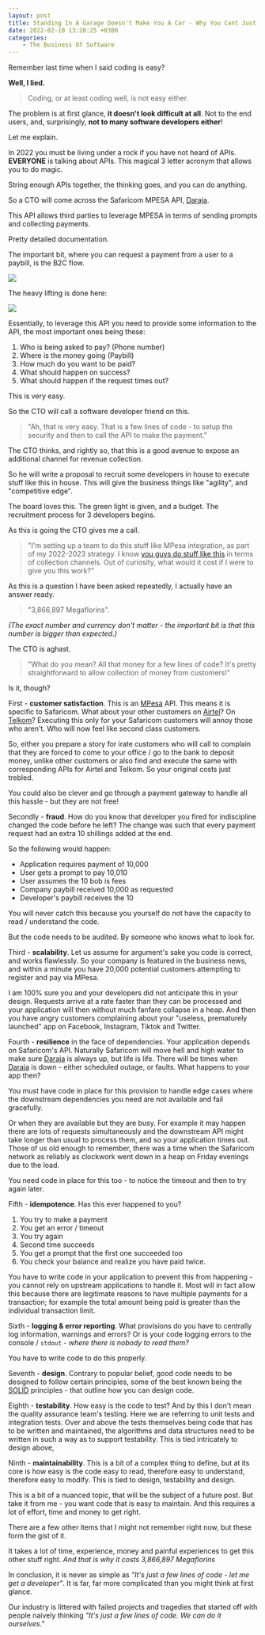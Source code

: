 ```yaml
---
layout: post
title: Standing In A Garage Doesn't Make You A Car - Why You Cant Just "Hire Developers"
date: 2022-02-10 13:28:25 +0300
categories:
    - The Business Of Software
---
```

Remember last time when I said coding is easy? 

**Well, I lied.**

> Coding, or at least coding well, is not easy either.

The problem is at first glance, **it doesn't look difficult at all**. Not to the end users, and, surprisingly, **not to many software developers either**!

Let me explain.

In 2022 you must be living under a rock if you have not heard of APIs. **EVERYONE** is talking about APIs. This magical 3 letter acronym that allows you to do magic.
  
String enough APIs together, the thinking goes, and you can do anything.

So a CTO will come across the Safaricom MPESA API, [Daraja](https://developer.safaricom.co.ke/Documentation).

This API allows third parties to leverage MPESA in terms of sending prompts and collecting payments.

Pretty detailed documentation.

The important bit, where you can request a payment from a user to a paybill, is the B2C flow.

![](../images/2022/01/B2C.png)

The heavy lifting is done here:

![](../images/2022/01/B2CRequest.png)

Essentially, to leverage this API you need to provide some information to the API, the most important ones being these:

1. Who is being asked to pay? (Phone number)
2. Where is the money going (Paybill)
3. How much do you want to be paid?
4. What should happen on success?
5. What should happen if the request times out?

This is very easy.

So the CTO will call a software developer friend on this.

> "Ah, that is very easy. That is a few lines of code - to setup the security and then to call the API to make the payment."

The CTO thinks, and rightly so, that this is a good avenue to expose an additional channel for revenue collection.

So he will write a proposal to recruit some developers in house to execute stuff like this in house. This will give the business things like "agility", and "competitive edge".

The board loves this. The green light is given, and a budget. The recruitment process for 3 developers begins.

As this is going the CTO gives me a call.

> "I'm setting up a team to do this stuff like MPesa integration, as part of my 2022-2023 strategy. I know [you guys do stuff like this](https://www.innova.co.ke/) in terms of collection channels. Out of curiosity, what would it cost if I were to give you this work?"


As this is a question I have been asked repeatedly, I actually have an answer ready.

> "3,866,897 Megaflorins".

*(The exact number and currency don't matter - the important bit is that this number is bigger than expected.)*

The CTO is aghast.

> "What do you mean? All that money for a few lines of code? It's pretty straightforward to allow collection of money from customers!"

Is it, though?

First - **customer satisfaction**. This is an [MPesa](https://www.safaricom.co.ke/personal/m-pesa) API. This means it is specific to Safaricom. What about your other customers on [Airtel](https://www.airtelkenya.com/)? On [Telkom](https://www.telkom.co.ke/)? Executing this only for your Safaricom customers will annoy those who aren't. Who will now feel like second class customers.

So, either you prepare a story for irate customers who will call to complain that they are forced to come to your office / go to the bank to deposit money, unlike other customers or also find and execute the same with corresponding APIs for Airtel and Telkom. So your original costs just trebled.

You could also be clever and go through a payment gateway to handle all this hassle - but they are not free!

Secondly - **fraud**. How do you know that developer you fired for indiscipline changed the code before he left? The change was such that every payment request had an extra 10 shillings added at the end.

So the following would happen:

- Application requires payment of 10,000
- User gets a prompt to pay 10,010
- User assumes the 10 bob is fees
- Company paybill received 10,000 as requested
- Developer's paybill receives the 10

You will never catch this because you yourself do not have the capacity to read / understand the code.

But the code needs to be audited. By someone who knows what to look for.

Third - **scalability**. Let us assume for argument's sake you code is correct, and works flawlessly. So your company is featured in the business news, and within a minute you have 20,000 potential customers attempting to register and pay via MPesa.

I am 100% sure you and your developers did not anticipate this in your design. Requests arrive at a rate faster than they can be processed and your application will then without much fanfare collapse in a heap. And then you have angry customers complaining about your "useless, prematurely launched" app on Facebook, Instagram, Tiktok and Twitter.

Fourth - **resilience** in the face of dependencies. Your application depends on Safaricom's API. Naturally Safaricom will move hell and high water to make sure [Daraja](https://developer.safaricom.co.ke/) is always up, but life is life. There will be times when [Daraja](https://developer.safaricom.co.ke/) is down - either scheduled outage, or faults. What happens to your app then?

You must have code in place for this provision to handle edge cases where the downstream dependencies you need are not available and fail gracefully.

Or when they are available but they are busy. For example it may happen there are lots of requests simultaneously and the downstream API might take longer than usual to process them, and so your application times out. Those of us old enough to remember, there was a time when the Safaricom network as reliably as clockwork went down in a heap on Friday evenings due to the load.

You need code in place for this too - to notice the timeout and then to try again later.

Fifth - **idempotence**. Has this ever happened to you? 
1. You try to make a payment
2. You get an error / timeout
3. You try again
4. Second time succeeds
5. You get a prompt that the first one succeeded too
6. You check your balance and realize you have paid twice.

You have to write code in your application to prevent this from happening - you cannot rely on upstream applications to handle it. Most will in fact allow this because there are legitimate reasons to have multiple payments for a transaction; for example the total amount being paid is greater than the individual transaction limit.

Sixth - **logging & error reporting**. What provisions do you have to centrally log information, warnings and errors? Or is your code logging errors to the console / `stdout` - *where there is nobody to read them?*

You have to write code to do this properly.

Seventh - **design**. Contrary to popular belief, good code needs to be designed to follow certain principles, some of the best known being the [SOLID](https://www.baeldung.com/solid-principles) principles - that outline how you can design code.

Eighth - **testability**. How easy is the code to test? And by this I don't mean the quality assurance team's testing. Here we are referring to unit tests and integration tests. Over and above the tests themselves being code that has to be written and maintained, the algorithms and data structures need to be written in such a way as to support testability. This is tied intricately to design above,

Ninth - **maintainability**. This is a bit of a complex thing to define, but at its core is how easy is the code easy to read, therefore easy to understand, therefore easy to modify. This is tied to design, testability and design.

This is a bit of a nuanced topic, that will be the subject of a future post. But take it from me - you want code that is easy to maintain. And this requires a lot of effort, time and money to get right.

There are a few other items that I might not remember right now, but these form the gist of it.

It takes a lot of time, experience, money and painful experiences to get this other stuff right. *And that is why it costs 3,866,897 Megaflorins*

In conclusion, it is never as simple as *"It's just a few lines of code - let me get a developer"*. It is far, far more complicated than you might think at first glance.

Our industry is littered with failed projects and tragedies that started off with people naively thinking *"It's just a few lines of code. We can do it ourselves."*
